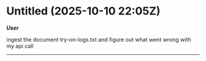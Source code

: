 <!-- Generated by SpecStory -->

<!-- cursor Session d7669f11-08be-4964-9acd-a17f4999ad6d (2025-10-10 22:05Z) -->

# Untitled (2025-10-10 22:05Z)

_**User**_

ingest the document try-on-logs.txt and figure out what went wrong with my api call

---

